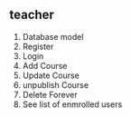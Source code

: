 ## teacher

1. Database model
2. Register
3. Login
4. Add Course
5. Update Course
6. unpublish Course
7. Delete Forever
8. See list of enmrolled users